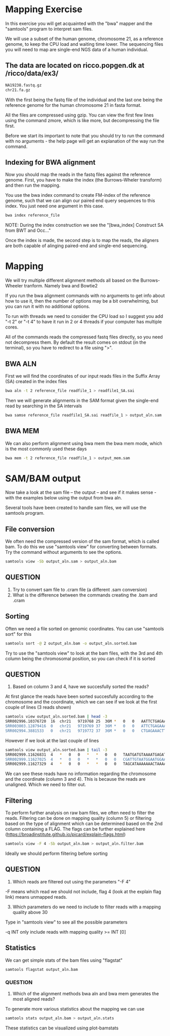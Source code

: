 # Mapping Exercise
In this exercise you will get acquainted with the "bwa" mapper and the "samtools" program to interpret sam files. 

We will use a subset of the human genome, chromosome 21, as a reference genome, to keep the CPU load and waiting time lower. 
The sequencing files you will need to map are single-end NGS data of a human individual.

## The data are located on ricco.popgen.dk at /ricco/data/ex3/
~~~bash
NA19238.fastq.gz
chr21.fa.gz
~~~
With the first being the fastq file of the individual and the last one being the reference genome for the human chromosome 21 in fasta format.

All the files are compressed using gzip. You can view the first few lines using the
command zmore, which is like more, but decompressing the file first.

Before we start its important to note that you should try to run the command with no arguments - the help page will get an explanation of the way run the command.

## Indexing for BWA alignment
Now you should map the reads in the fastq files against the reference genome. First, you
have to make the index (the Burrows-Wheler transform) and then run the mapping. 

You use the bwa index command to create FM-index of the reference genome, such that we can align our paired end query sequences to this index. 
You just need one argument in this case.

~~~bash
bwa index reference_file
~~~

NOTE: During the index construction we see the "[bwa_index] Construct SA from BWT and Occ..." 

Once the index is made, the second step is to map the reads, the aligners are both capable of alinging paired-end and single-end sequencing.

# Mapping
We will try multiple different alignment methods all based on the Burrows-Wheeler tranform. Namely bwa and Bowtie2

If you run the bwa alignment commands with no arguments to get info about how to use it, then the number
of options may be a bit overwhelming, but you can run it with no additional options.

To run with threads we need to consider the CPU load so I suggest you add "-t 2" or "-t 4" to have it run in 2 or 4 threads if your computer
has multiple cores. 

All of the commands reads the compressed fastq files directly, so you need not
decompress them. By default the result comes on stdout (in the terminal), so you have to redirect to a file using ">". 

## BWA ALN
First we will find the coordinates of our input reads files in the Suffix Array (SA) created in the index files
~~~bash
bwa aln -t 2 reference_file readfile_1 > readfile1_SA.sai
~~~

Then we will generate alignments in the SAM format given the single-end read by searching in the SA intervals
~~~bash
bwa samse reference_file readfile1_SA.sai readfile_1 > output_aln.sam
~~~

## BWA MEM
We can also perform alignment using bwa mem
the bwa mem mode, which is the most commonly used these days
~~~bash
bwa mem -t 2 reference_file readfile_1 > output_mem.sam
~~~

# SAM/BAM output
Now take a look at the sam file – the output – and see if it makes sense - with the examples below using the output from bwa aln. 

Several tools have been created to handle sam files, we will use the samtools program. 

## File conversion
We often need the compressed version of the sam format, which is called bam. To do this we use "samtools view" for converting between formats. Try
the command without arguments to see the options.

~~~bash
samtools view -Sb output_aln.sam > output_aln.bam
~~~
## QUESTION
1. Try to convert sam file to .cram file (a different .sam conversion)
2. What is the difference between the commands creating the .bam and .cram

## Sorting
Often we need a file sorted on genomic coordinates. You can use "samtools sort" for this
~~~bash
samtools sort -@ 2 output_aln.bam -o output_aln.sorted.bam
~~~
Try to use the "samtools view" to look at the bam files, with the 3rd and 4th column being the chromosomal position, so you can check if it is
sorted

## QUESTION
1. Based on column 3 and 4, have we succesfully sorted the reads?

At first glance the reads have been sorted succesfully according to the chromosome and the coordinate, which we can see if we look at the first couple of lines (3 reads shown)
~~~bash
samtools view output_aln.sorted.bam | head -3
SRR002996.10376720	16	chr21	9719768	25	36M	*	0	0	AATTCTGAGAAACTTCTTTGTGAGGGTTGGATTTTT	@@@@?@@@?@?@??@???>><=8>6849',%0.%5+	XT:A:U	NM:i:2	X0:i:1	X1:i:0	XM:i:2	XO:i:0	XG:i:0	MD:Z:33C0A1
SRR003003.12879416	0	chr21	9719769	37	36M	*	0	0	ATTCTGAGAAACTTCTTTGTGAGGGTTGGATTCATC	@99;<7:9=@3DB?ECEE@CBF@>;?@B@@?@A?@@	XT:A:U	NM:i:1	X0:i:1	X1:i:0	XM:i:1	XO:i:0	XG:i:0	MD:Z:35T0
SRR002994.3881533	0	chr21	9719772	37	36M	*	0	0	CTGAGAAACTTCTTTGTGAGGGTTGGATTCATTTCA	'&,/*2636B5;5@<?2E@?@=A?@@@@??>@A?@@	XT:A:U	NM:i:0	X0:i:1	X1:i:0	XM:i:0	XO:i:0	XG:i:0	MD:Z:36
~~~
However if we look at the last couple of lines
~~~bash
samtools view output_aln.sorted.bam | tail -3
SRR002999.11626831	4	*	0	0	*	*	0	0	TAATGATGTAAAATGAGATTAATGATGTGTCATTTT	-?*?@8?@+@0;=B<;>)5>5<B6=3+808-2'-)3
SRR002999.11627025	4	*	0	0	*	*	0	0	CGATTGTAATGGAATGGAATAGAATGGAATGGATTG	,?C<@30?0?,512:3*(/5,-*..++.*2-')&,,
SRR002999.11627329	4	*	0	0	*	*	0	0	TAGCATAAAAAAACTAAAATTACTCTCATAGTGGTA	?<?7@:?4:;:5A(..9<'91(6:.+'+-*3))-&,
~~~
We can see these reads have no information regarding the chromosome and the coordinate (column 3 and 4). This is because the reads are unaligned. Which we need to filter out.

## Filtering
To perform further analysis on raw bam files, we often need to filter the reads.
Filtering can be done on mapping quality (column 5) or filtering based on the type of alignment which can be determined based on the 2nd column containing a FLAG. 
The flags can be further explained here (https://broadinstitute.github.io/picard/explain-flags.html)

~~~bash
samtools view -F 4 -Sb output_aln.bam > output_aln.filter.bam
~~~
Ideally we should perform filtering before sorting

## QUESTION
1. Which reads are filtered out using the parameters "-F 4"

-F means which read we should not include, flag 4 (look at the explain flag link) means unmapped reads.

3. Which parameters do we need to include to filter reads with a mapping quality above 30

Type in "samtools view" to see all the possible parameters

 -q INT   only include reads with mapping quality >= INT [0]

## Statistics
We can get simple stats of the bam files using "flagstat"

~~~bash
samtools flagstat output_aln.bam
~~~

### QUESTION
1. Which of the alignment methods bwa aln and bwa mem generates the most aligned reads?

To generate more various statistics about the mapping we can use
 
~~~bash
samtools stats output_aln.bam > output_aln.stats
~~~
These statistics can be visualized using plot-bamstats


